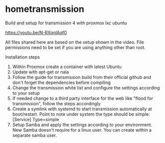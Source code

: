 # hometransmission
Build and setup for transmission 4 with proxmox lxc ubuntu

https://youtu.be/N-RXqnlAqf0

All files shared here are based on the setup shown in the video. File permissions need to be set if you are using anything other than root.

Installation steps
1. Within Proxmox create a container with latest Ubuntu
2. Update with apt-get or nala
3. Follow the guide for transmission build from their official github and don't forget the dependencies before compiling
4. Change the transmission white list and configure the settings according to your setup
5. If needed change to a third party interface for the web like "flood for transmission", follow the steps accordingly
6. Create a symlink with systemd to start transmission automatically at boot/restart. Point to note under system the type should be simple:
[Service]
Type=simple
7. Setup Samba and apply the settings according to your environment. New Samba doesn't require for a linux user. You can create within a separate samba user.
